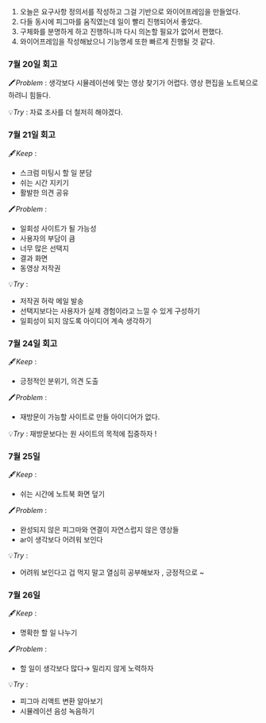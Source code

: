 1. 오늘은 요구사항 정의서를 작성하고 그걸 기반으로 와이어프레임을 만들었다.
2. 다들 동시에 피그마를 움직였는데 일이 빨리 진행되어서 좋았다.
3. 구체화를 분명하게 하고 진행하니까 다시 의논할 필요가 없어서 편했다.
4. 와이어프레임을 작성해놨으니 기능명세 또한 빠르게 진행될 것 같다.


### 7월 20일 회고

🖍️*Problem* : 생각보다 시뮬레이션에 맞는 영상 찾기가 어렵다. 영상 편집을 노트북으로 하려니 힘들다. 

💡*Try* : 자료 조사를 더 철저히 해야겠다.


### 7월 21일 회고

🖋️*Keep* : 

- 스크럼 미팅시 할 일 분담
- 쉬는 시간 지키기
- 활발한 의견 공유

🖍️*Problem* : 

- 일회성 사이트가 될 가능성
- 사용자의 부담이 큼
- 너무 많은 선택지
- 결과 화면
- 동영상 저작권

💡*Try* : 

- 저작권 허락 메일 발송
- 선택지보다는 사용자가 실제 경험이라고 느낄 수 있게 구성하기
- 일회성이 되지 않도록 아이디어 계속 생각하기

### 7월 24일 회고

🖋️*Keep* : 

- 긍정적인 분위기, 의견 도출

🖍️*Problem* : 

- 재방문이 가능할 사이트로 만들 아이디어가 없다.

💡*Try* : 재방문보다는 원 사이트의 목적에 집중하자 !


### 7월 25일 

🖋️*Keep* : 

- 쉬는 시간에 노트북 화면 덮기

🖍️*Problem* : 

- 완성되지 않은 피그마와 연결이 자연스럽지 않은 영상들
- ar이 생각보다 어려워 보인다

💡*Try* : 

- 어려워 보인다고 겁 먹지 말고 열심히 공부해보자 , 긍정적으로 ~

### 7월 26일 
🖋️*Keep* : 

- 명확한 할 일 나누기

🖍️*Problem* : 

- 할 일이 생각보다 많다→ 밀리지 않게 노력하자

💡*Try* : 

- 피그마 리액트 변환 알아보기
- 시뮬레이션 음성 녹음하기
